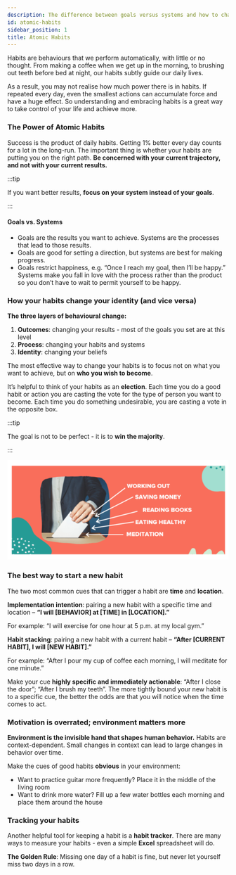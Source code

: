 ```yaml
---
description: The difference between goals versus systems and how to change your habits.
id: atomic-habits
sidebar_position: 1
title: Atomic Habits
---
```


<head>
    <meta property="og:title" content="Atomic Habits" />
    <meta property="og:type" content="article" />
    <meta property="og:url" content="https://www.developermentoring.guide/docs/essential-mentoring-resources/atomic-habits" />
</head>

Habits are behaviours that we perform automatically, with little or no thought. From making a coffee when we get up in the morning, to brushing out teeth before bed at night, our habits subtly guide our daily lives.

As a result, you may not realise how much power there is in habits. If repeated every day, even the smallest actions can accumulate force and have a huge effect. So understanding and embracing habits is a great way to take control of your life and achieve more.

### The Power of Atomic Habits

Success is the product of daily habits. Getting 1% better every day counts for a lot in the long-run. The important thing is whether your habits are putting you on the right path. **Be concerned with your current trajectory, and not with your current results.**

:::tip

If you want better results, **focus on your system instead of your goals**.

:::

#### Goals vs. Systems

* Goals are the results you want to achieve. Systems are the processes that lead to those results.&#x20;
* Goals are good for setting a direction, but systems are best for making progress.&#x20;
* Goals restrict happiness, e.g. “Once I reach my goal, then I’ll be happy.” Systems make you fall in love with the process rather than the product so you don’t have to wait to permit yourself to be happy.

### How your habits change your identity (and vice versa)

**The three layers of behavioural change:**

1. **Outcomes**: changing your results - most of the goals you set are at this level&#x20;
2. **Process**: changing your habits and systems&#x20;
3. **Identity**: changing your beliefs

The most effective way to change your habits is to focus not on what you want to achieve, but on **who you wish to become**.

It’s helpful to think of your habits as an **election**. Each time you do a good habit or action you are casting the vote for the type of person you want to become. Each time you do something undesirable, you are casting a vote in the opposite box.

:::tip

The goal is not to be perfect - it is to **win the majority**.

:::

![Source: Atomic Habits by James Clear](<../../static/img/assets/image (6).png>)

### **The best way to start a new habit**

The two most common cues that can trigger a habit are **time** and **location**.&#x20;

**Implementation intention**: pairing a new habit with a specific time and location – **“I will \[BEHAVIOR] at \[TIME] in \[LOCATION].”**&#x20;

For example: “I will exercise for one hour at 5 p.m. at my local gym.”&#x20;

**Habit stacking**: pairing a new habit with a current habit – **“After \[CURRENT HABIT], I will \[NEW HABIT].”**&#x20;

For example: “After I pour my cup of coffee each morning, I will meditate for one minute.”&#x20;

Make your cue **highly specific and immediately actionable**: “After I close the door”; “After I brush my teeth”. The more tightly bound your new habit is to a specific cue, the better the odds are that you will notice when the time comes to act.

### **Motivation is overrated; environment matters more**

**Environment is the invisible hand that shapes human behavior.** Habits are context-dependent. Small changes in context can lead to large changes in behavior over time.&#x20;

Make the cues of good habits **obvious** in your environment:

* Want to practice guitar more frequently? Place it in the middle of the living room&#x20;
* Want to drink more water? Fill up a few water bottles each morning and place them around the house

### Tracking your habits

Another helpful tool for keeping a habit is a **habit tracker**. There are many ways to measure your habits - even a simple **Excel** spreadsheet will do.

**The Golden Rule**: Missing one day of a habit is fine, but never let yourself miss two days in a row.
